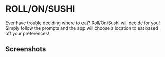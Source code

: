 # ROLL/ON/SUSHI

Ever have trouble deciding where to eat? Roll/On/Sushi will decide for you! Simply follow the prompts and the app will choose a location to eat based off your preferences!

## Screenshots
